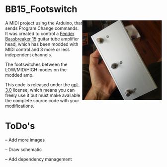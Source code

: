 # BB15_Footswitch
<img align="right" alt="BB15 Footswitch" src="images/bb15_footswitch.png"> 

A MIDI project using the Arduino, that sends Program Change commands. It was created to control a [Fender Bassbreaker 15](https://shop.fender.com/en-FR/guitar-amplifiers/vintage-pro-tube/bassbreaker-15-head/2263006000.html) guitar tube amplifier head, which has been modded with MIDI control and 3 more or less independent channels.

The footswitches between the LOW/MID/HIGH modes on the modded amp.

This code is released under the [gpl-3.0](https://choosealicense.com/licenses/gpl-3.0/) license, which means you can freely use it but must make available the complete source code with your modifications.

# ToDo's
– Add more images

– Draw schematic

– Add dependency management
